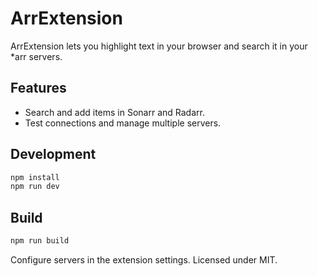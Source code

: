 # ArrExtension

ArrExtension lets you highlight text in your browser and search it in your *arr servers.

## Features
- Search and add items in Sonarr and Radarr.
- Test connections and manage multiple servers.

## Development

```bash
npm install
npm run dev
```

## Build

```bash
npm run build
```

Configure servers in the extension settings. Licensed under MIT.

